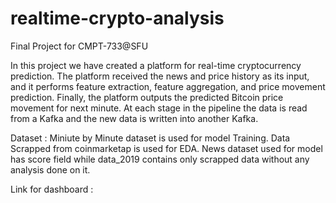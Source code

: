 # realtime-crypto-analysis
Final Project for CMPT-733@SFU

In this project we have created a platform for real-time cryptocurrency prediction. 
The platform received the news and price history as its input, and it performs feature extraction, feature aggregation, 
and price movement prediction. Finally, the platform outputs the predicted Bitcoin price movement for next minute. 
At each stage in the pipeline the data is read from a Kafka and the new data is written into another Kafka. 

Dataset : Miniute by Minute dataset is used for model Training. Data Scrapped from coinmarketap is used for EDA.
News dataset used for model has score field while data_2019 contains only scrapped data without any analysis done on it.

Link for dashboard : 
